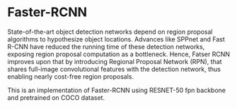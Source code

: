 # Faster-RCNN
State-of-the-art object detection networks depend on region proposal algorithms to hypothesize object
locations. Advances like SPPnet and Fast R-CNN have reduced the running time of these detection
networks, exposing region proposal computation as a bottleneck. Hence, Fatser RCNN improves upon
that by introducing Regional Proposal Network (RPN), that shares full-image convolutional features
with the detection network, thus enabling nearly cost-free region proposals.

This is an implementation of Faster-RCNN using RESNET-50 fpn backbone and pretrained on COCO dataset. 
